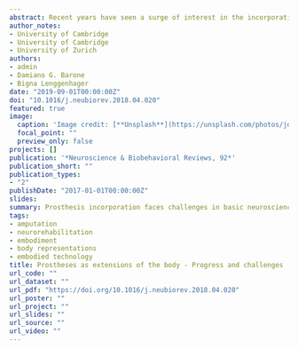 ```yaml
---
abstract: Recent years have seen a surge of interest in the incorporation of artificial limbs. This research promises to provide individuals with sensorimotor disorders such as amputations with prostheses which feel like their own body part. While neuroscience made a leap towards uncovering the basic neurocognitive mechanisms of bodily self-consciousness, the development of incorporated prosthetic limbs still faces substantial challenges in basic neuroscience and in clinical reality. Here we critically examine recent findings on prosthesis incorporation to aid patient rehabilitation in the context of advances in cognitive and applied neuroscience as well as technology. To this end, we integrate results from fundamental and clinical neuropsychological research to outline how several crucial milestones will have to be passed to achieve the self-attribution of prostheses to one’s own body. We further discuss the implications of these results for clinical treatment and patients’ quality of life.
author_notes:
- University of Cambridge
- University of Cambridge
- University of Zurich
authors:
- admin
- Damiano G. Barone
- Bigna Lenggenhager
date: "2019-09-01T00:00:00Z"
doi: "10.1016/j.neubiorev.2018.04.020"
featured: true
image:
  caption: 'Image credit: [**Unsplash**](https://unsplash.com/photos/jdD8gXaTZsc)'
  focal_point: ""
  preview_only: false
projects: []
publication: '*Neuroscience & Biobehavioral Reviews, 92*'
publication_short: ""
publication_types:
- "2"
publishDate: "2017-01-01T00:00:00Z"
slides:
summary: Prosthesis incorporation faces challenges in basic neuroscience and clinical reality. Here we describe cognitive and sensory procedures with potential for prosthetics incorporation. We review their implications for the development of incorporated neurotechnologies. Little evidence suggests that current methods improve prosthetics incorporation. We present several milestones to be reached towards incorporating prostheses.
tags:
- amputation
- neurorehabilitation
- embodiment
- body representations
- embodied technology 
title: Prostheses as extensions of the body - Progress and challenges
url_code: ""
url_dataset: ""
url_pdf: "https://doi.org/10.1016/j.neubiorev.2018.04.020"
url_poster: ""
url_project: ""
url_slides: ""
url_source: ""
url_video: ""
---
```

